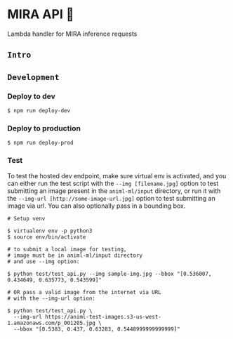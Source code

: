 # MIRA API :rat:
Lambda handler for MIRA inference requests

## `Intro`

## `Development`

### Deploy to dev
```
$ npm run deploy-dev
```

### Deploy to production
```
$ npm run deploy-prod
```

### Test
To test the hosted dev endpoint, make sure virtual env is activated, and you 
can either run the test script with the ```--img [filename.jpg]``` option to test submitting 
an image present in the ```animl-ml/input``` directory, or run it with the 
```--img-url [http://some-image-url.jpg]``` option to test submitting an image 
via url. You can also optionally pass in a bounding box.

```
# Setup venv

$ virtualenv env -p python3
$ source env/bin/activate

# to submit a local image for testing,
# image must be in animl-ml/input directory
# and use --img option:

$ python test/test_api.py --img sample-img.jpg --bbox "[0.536007, 0.434649, 0.635773, 0.543599]"

# OR pass a valid image from the internet via URL
# with the --img-url option:

$ python test/test_api.py \
  --img-url https://animl-test-images.s3-us-west-1.amazonaws.com/p_001205.jpg \
  --bbox "[0.5383, 0.437, 0.63283, 0.5448999999999999]"

```


